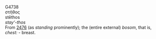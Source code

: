 G4738  
στῆθος  
stēthos  
*stay‘-thos*  
From [2476](g2476) (as *standing* prominently); the (entire external)
*bosom*, that is, *chest:* - breast.  

